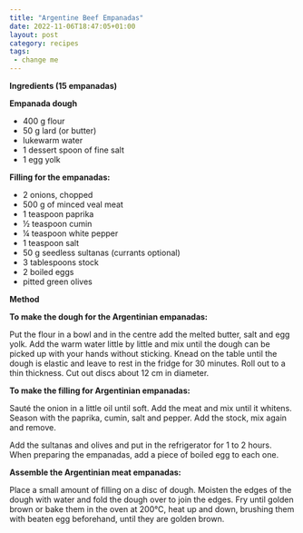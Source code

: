 ```yaml
---
title: "Argentine Beef Empanadas"
date: 2022-11-06T18:47:05+01:00
layout: post
category: recipes
tags:
 - change me
---
```


**Ingredients (15 empanadas)**

**Empanada dough**

 * 400 g flour
 * 50 g lard (or butter)
 * lukewarm water
 * 1 dessert spoon of fine salt
 * 1 egg yolk

**Filling for the empanadas:**

 * 2 onions, chopped
 * 500 g of minced veal meat
 * 1 teaspoon paprika
 * ½ teaspoon cumin
 * ¼ teaspoon white pepper
 * 1 teaspoon salt
 * 50 g seedless sultanas (currants optional)
 * 3 tablespoons stock
 * 2 boiled eggs
 * pitted green olives

**Method**

**To make the dough for the Argentinian empanadas:**

Put the flour in a bowl and in the centre add the melted butter, salt and egg yolk. Add the warm water little by little and mix until the dough can be picked up with your hands without sticking. Knead on the table until the dough is elastic and leave to rest in the fridge for 30 minutes. Roll out to a thin thickness. Cut out discs about 12 cm in diameter.

**To make the filling for Argentinian empanadas:**

Sauté the onion in a little oil until soft. Add the meat and mix until it whitens. Season with the paprika, cumin, salt and pepper. Add the stock, mix again and remove.

Add the sultanas and olives and put in the refrigerator for 1 to 2 hours. When preparing the empanadas, add a piece of boiled egg to each one.

**Assemble the Argentinian meat empanadas:**

Place a small amount of filling on a disc of dough. Moisten the edges of the dough with water and fold the dough over to join the edges. Fry until golden brown or bake them in the oven at 200°C, heat up and down, brushing them with beaten egg beforehand, until they are golden brown.

